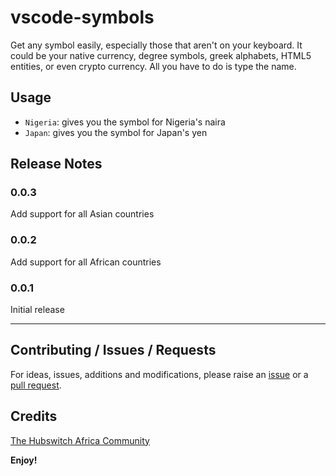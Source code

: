 # vscode-symbols

Get any symbol easily, especially those that aren't on your keyboard. It could be your native currency, degree symbols, greek alphabets, HTML5 entities, or even crypto currency. All you have to do is type the name.

## Usage

* `Nigeria`: gives you the symbol for Nigeria's naira
* `Japan`: gives you the symbol for Japan's yen

## Release Notes

### 0.0.3

Add support for all Asian countries

### 0.0.2

Add support for all African countries

### 0.0.1

Initial release

-----------------------------------------------------------------------------------------------------------

## Contributing / Issues / Requests
For ideas, issues, additions and modifications, please raise an [issue](https://github.com/hubswitch-africa/vscode-symbols/issues) or a [pull request](https://github.com/hubswitch-africa/vscode-symbols/pulls).

## Credits
[The Hubswitch Africa Community](https://github.com/hubswitch-africa)

**Enjoy!**
